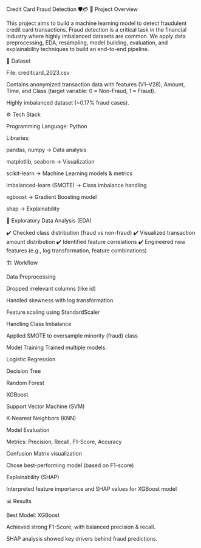Credit Card Fraud Detection 🛡️💳
📌 Project Overview

This project aims to build a machine learning model to detect fraudulent credit card transactions. Fraud detection is a critical task in the financial industry where highly imbalanced datasets are common.
We apply data preprocessing, EDA, resampling, model building, evaluation, and explainability techniques to build an end-to-end pipeline.

📂 Dataset

File: creditcard_2023.csv

Contains anonymized transaction data with features (V1–V28), Amount, Time, and Class (target variable: 0 = Non-Fraud, 1 = Fraud).

Highly imbalanced dataset (~0.17% fraud cases).

⚙️ Tech Stack

Programming Language: Python

Libraries:

pandas, numpy → Data analysis

matplotlib, seaborn → Visualization

scikit-learn → Machine Learning models & metrics

imbalanced-learn (SMOTE) → Class imbalance handling

xgboost → Gradient Boosting model

shap → Explainability

🔎 Exploratory Data Analysis (EDA)

✔️ Checked class distribution (fraud vs non-fraud)
✔️ Visualized transaction amount distribution
✔️ Identified feature correlations
✔️ Engineered new features (e.g., log transformation, feature combinations)

🏗️ Workflow

Data Preprocessing

Dropped irrelevant columns (like id)

Handled skewness with log transformation

Feature scaling using StandardScaler

Handling Class Imbalance

Applied SMOTE to oversample minority (fraud) class

Model Training
Trained multiple models:

Logistic Regression

Decision Tree

Random Forest

XGBoost

Support Vector Machine (SVM)

K-Nearest Neighbors (KNN)

Model Evaluation

Metrics: Precision, Recall, F1-Score, Accuracy

Confusion Matrix visualization

Chose best-performing model (based on F1-score)

Explainability (SHAP)

Interpreted feature importance and SHAP values for XGBoost model

📊 Results

Best Model: XGBoost

Achieved strong F1-Score, with balanced precision & recall.

SHAP analysis showed key drivers behind fraud predictions.
